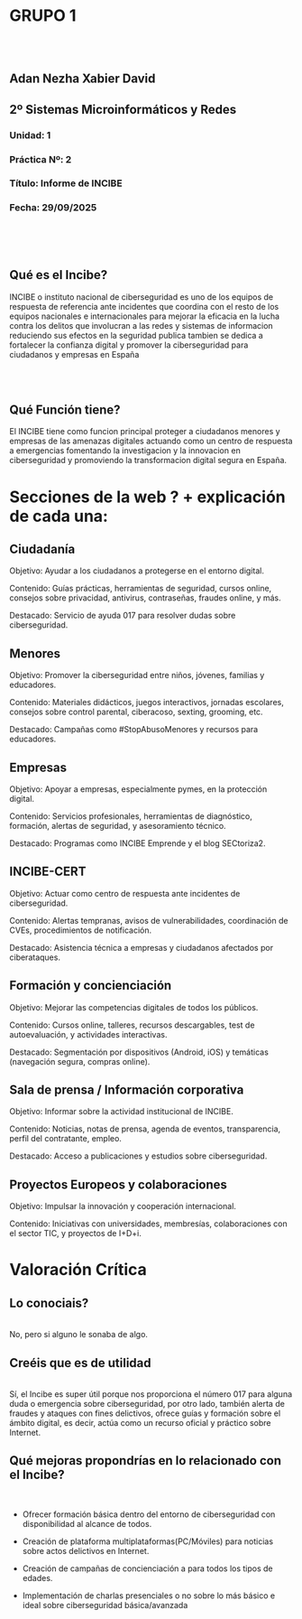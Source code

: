 # GRUPO 1
<br/>
<br/>

## Adan Nezha   Xabier David

## 2º Sistemas Microinformáticos y Redes



### **Unidad: 1**   

### **Práctica Nº: 2**  
### **Título: Informe de INCIBE**   

### **Fecha: 29/09/2025**  

<br/>
<br/>
<br/>

## Qué es el Incibe?
  INCIBE o instituto nacional de ciberseguridad es uno de los equipos de respuesta de referencia ante incidentes que coordina con el resto de los equipos nacionales e internacionales para mejorar la eficacia en la lucha contra los delitos que involucran a las redes y sistemas de informacion reduciendo sus efectos en la seguridad publica tambien se dedica a fortalecer la confianza digital y promover la ciberseguridad para ciudadanos y empresas en España

<br/>
<br/>

## Qué Función tiene?
El INCIBE tiene como funcion principal proteger a ciudadanos menores y empresas de las amenazas digitales actuando como un centro de respuesta a emergencias fomentando la investigacion y la innovacion en ciberseguridad y promoviendo la transformacion digital segura en España.

# Secciones de la web ? + explicación de cada una:

## Ciudadanía

Objetivo: Ayudar a los ciudadanos a protegerse en el entorno digital.

Contenido: Guías prácticas, herramientas de seguridad, cursos online, consejos sobre privacidad, antivirus, contraseñas, fraudes online, y más.

Destacado: Servicio de ayuda 017 para resolver dudas sobre ciberseguridad.

## Menores

Objetivo: Promover la ciberseguridad entre niños, jóvenes, familias y educadores.

Contenido: Materiales didácticos, juegos interactivos, jornadas escolares, consejos sobre control parental, ciberacoso, sexting, grooming, etc.

Destacado: Campañas como #StopAbusoMenores y recursos para educadores.

## Empresas

Objetivo: Apoyar a empresas, especialmente pymes, en la protección digital.

Contenido: Servicios profesionales, herramientas de diagnóstico, formación, alertas de seguridad, y asesoramiento técnico.

Destacado: Programas como INCIBE Emprende y el blog SECtoriza2.

## INCIBE-CERT

Objetivo: Actuar como centro de respuesta ante incidentes de ciberseguridad.

Contenido: Alertas tempranas, avisos de vulnerabilidades, coordinación de CVEs, procedimientos de notificación.

Destacado: Asistencia técnica a empresas y ciudadanos afectados por ciberataques.

## Formación y concienciación

Objetivo: Mejorar las competencias digitales de todos los públicos.

Contenido: Cursos online, talleres, recursos descargables, test de autoevaluación, y actividades interactivas.

Destacado: Segmentación por dispositivos (Android, iOS) y temáticas (navegación segura, compras online).

## Sala de prensa / Información corporativa

Objetivo: Informar sobre la actividad institucional de INCIBE.

Contenido: Noticias, notas de prensa, agenda de eventos, transparencia, perfil del contratante, empleo.

Destacado: Acceso a publicaciones y estudios sobre ciberseguridad.

## Proyectos Europeos y colaboraciones

Objetivo: Impulsar la innovación y cooperación internacional.

Contenido: Iniciativas con universidades, membresías, colaboraciones con el sector TIC, y proyectos de I+D+i.

# Valoración Crítica
## Lo conociais?
</Br>
No, pero si alguno le sonaba de algo.

## Creéis que es de utilidad
</Br>
Sí, el Incibe es super útil porque nos proporciona el número 017 para alguna duda o emergencia sobre ciberseguridad, por otro lado, también alerta de fraudes y ataques con fines delictivos, ofrece guías y formación sobre el ámbito digital, es decir, actúa como un recurso oficial y práctico sobre Internet.

## Qué mejoras propondrías en lo relacionado con el Incibe?
</Br>

- Ofrecer formación básica dentro del entorno de ciberseguridad con disponibilidad al alcance de todos.

- Creación de plataforma multiplataformas(PC/Móviles) para noticias sobre actos delictivos en Internet.
  
- Creación de campañas de concienciación a para todos los tipos de edades.
  
- Implementación de charlas presenciales o no sobre lo más básico e ideal sobre ciberseguridad básica/avanzada
